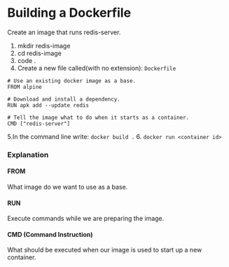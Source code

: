 # Building a Dockerfile
Create an image that runs redis-server.  
1. mkdir redis-image
2. cd redis-image
3. code .
4. Create a new file called(with no extension): ```Dockerfile```
```
# Use an existing docker image as a base.
FROM alpine

# Download and install a dependency.
RUN apk add --update redis

# Tell the image what to do when it starts as a container.
CMD ["redis-server"]
```
5.In the command line write: ```docker build .```
6. ```docker run <container id>```
### Explanation
#### FROM
What image do we want to use as a base.  
#### RUN
Execute commands while we are preparing the image.  
#### CMD (Command Instruction)
What should be executed when our image is used to start up a new container.  






